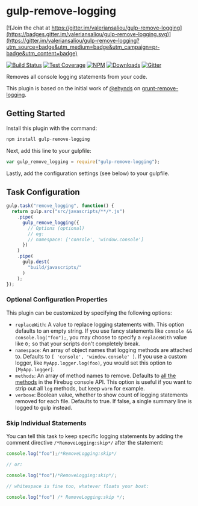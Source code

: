 # gulp-remove-logging

[![Join the chat at https://gitter.im/valeriansaliou/gulp-remove-logging](https://badges.gitter.im/valeriansaliou/gulp-remove-logging.svg)](https://gitter.im/valeriansaliou/gulp-remove-logging?utm_source=badge&utm_medium=badge&utm_campaign=pr-badge&utm_content=badge)

[![Build Status](https://img.shields.io/travis/valeriansaliou/gulp-remove-logging/master.svg)](https://travis-ci.org/valeriansaliou/gulp-remove-logging) [![Test Coverage](https://img.shields.io/coveralls/valeriansaliou/gulp-remove-logging/master.svg)](https://coveralls.io/github/valeriansaliou/gulp-remove-logging?branch=master) [![NPM](https://img.shields.io/npm/v/gulp-remove-logging.svg)](https://www.npmjs.com/package/gulp-remove-logging) [![Downloads](https://img.shields.io/npm/dt/gulp-remove-logging.svg)](https://www.npmjs.com/package/gulp-remove-logging) [![Gitter](https://img.shields.io/gitter/room/valeriansaliou/gulp-remove-logging.svg)](https://gitter.im/valeriansaliou/gulp-remove-logging)

Removes all console logging statements from your code.

This plugin is based on the initial work of [@ehynds](https://github.com/ehynds) on [grunt-remove-logging](https://github.com/ehynds/grunt-remove-logging).

## Getting Started

Install this plugin with the command:

```javascript
npm install gulp-remove-logging
```

Next, add this line to your gulpfile:

```javascript
var gulp_remove_logging = require("gulp-remove-logging");
```

Lastly, add the configuration settings (see below) to your gulpfile.

## Task Configuration

```javascript
gulp.task("remove_logging", function() {
  return gulp.src("src/javascripts/**/*.js")
    .pipe(
      gulp_remove_logging({
        // Options (optional)
        // eg:
        // namespace: ['console', 'window.console']
      })
    )
    .pipe(
      gulp.dest(
        "build/javascripts/"
      )
    );
});
```

### Optional Configuration Properties

This plugin can be customized by specifying the following options:

* `replaceWith`: A value to replace logging statements with. This option defaults to an empty string. If you use fancy statements like `console && console.log("foo");`, you may choose to specify a `replaceWith` value like `0;` so that your scripts don't completely break.
* `namespace`: An array of object names that logging methods are attached to.
Defaults to `[ 'console', 'window.console' ]`. If you use a custom logger, like
`MyApp.logger.log(foo)`, you would set this option to `[MyApp.logger]`.
* `methods`: An array of method names to remove. Defaults to [all the methods](http://getfirebug.com/wiki/index.php/Console_API) in the Firebug console API. This option is useful if you want to strip out all `log` methods, but keep `warn` for example.
* `verbose`: Boolean value, whether to show count of logging statements removed for each file. Defaults to true. If false, a single summary line is logged to gulp instead.

### Skip Individual Statements

You can tell this task to keep specific logging statements by adding the comment directive `/*RemoveLogging:skip*/` after the statement:

```javascript
console.log("foo");/*RemoveLogging:skip*/

// or:

console.log("foo")/*RemoveLogging:skip*/;

// whitespace is fine too, whatever floats your boat:

console.log("foo") /* RemoveLogging:skip */;
```
